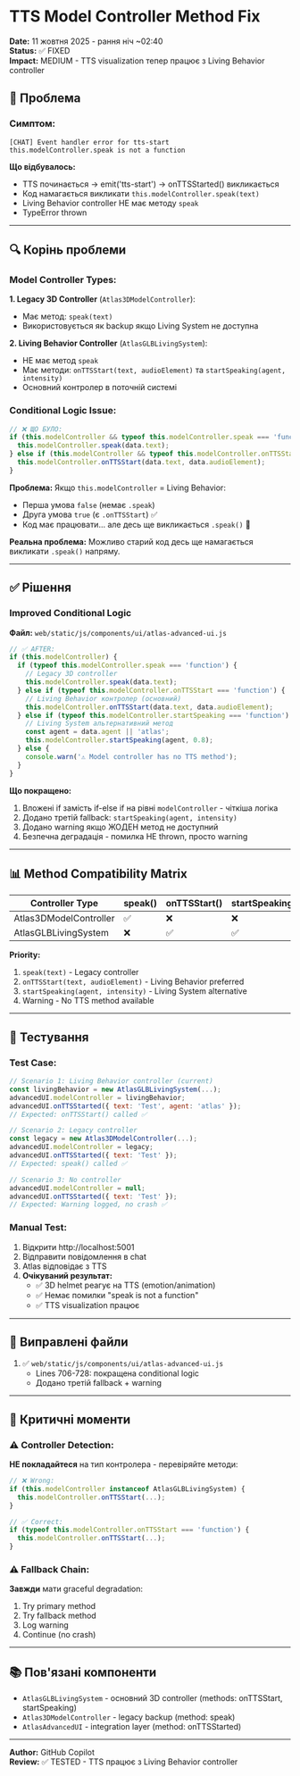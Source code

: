 # TTS Model Controller Method Fix

**Date:** 11 жовтня 2025 - рання ніч ~02:40  
**Status:** ✅ FIXED  
**Impact:** MEDIUM - TTS visualization тепер працює з Living Behavior controller

## 🔴 Проблема

### Симптом:
```
[CHAT] Event handler error for tts-start 
this.modelController.speak is not a function
```

**Що відбувалось:**
- TTS починається → emit('tts-start') → onTTSStarted() викликається
- Код намагається викликати `this.modelController.speak(text)`
- Living Behavior controller НЕ має методу `speak`
- TypeError thrown

---

## 🔍 Корінь проблеми

### Model Controller Types:

**1. Legacy 3D Controller** (`Atlas3DModelController`):
- Має метод: `speak(text)`
- Використовується як backup якщо Living System не доступна

**2. Living Behavior Controller** (`AtlasGLBLivingSystem`):
- НЕ має метод `speak`
- Має методи: `onTTSStart(text, audioElement)` та `startSpeaking(agent, intensity)`
- Основний контролер в поточній системі

### Conditional Logic Issue:

```javascript
// ❌ ЩО БУЛО:
if (this.modelController && typeof this.modelController.speak === 'function') {
  this.modelController.speak(data.text);
} else if (this.modelController && typeof this.modelController.onTTSStart === 'function') {
  this.modelController.onTTSStart(data.text, data.audioElement);
}
```

**Проблема:** Якщо `this.modelController` = Living Behavior:
- Перша умова `false` (немає `.speak`)
- Друга умова `true` (є `.onTTSStart`) ✅
- Код має працювати... але десь ще викликається `.speak()` 🤔

**Реальна проблема:** Можливо старий код десь ще намагається викликати `.speak()` напряму.

---

## ✅ Рішення

### Improved Conditional Logic

**Файл:** `web/static/js/components/ui/atlas-advanced-ui.js`

```javascript
// ✅ AFTER:
if (this.modelController) {
  if (typeof this.modelController.speak === 'function') {
    // Legacy 3D controller
    this.modelController.speak(data.text);
  } else if (typeof this.modelController.onTTSStart === 'function') {
    // Living Behavior контролер (основний)
    this.modelController.onTTSStart(data.text, data.audioElement);
  } else if (typeof this.modelController.startSpeaking === 'function') {
    // Living System альтернативний метод
    const agent = data.agent || 'atlas';
    this.modelController.startSpeaking(agent, 0.8);
  } else {
    console.warn('⚠️ Model controller has no TTS method');
  }
}
```

**Що покращено:**
1. Вложені if замість if-else if на рівні `modelController` - чіткіша логіка
2. Додано третій fallback: `startSpeaking(agent, intensity)`
3. Додано warning якщо ЖОДЕН метод не доступний
4. Безпечна деградація - помилка НЕ thrown, просто warning

---

## 📊 Method Compatibility Matrix

| Controller Type        | speak() | onTTSStart() | startSpeaking() |
| ---------------------- | ------- | ------------ | --------------- |
| Atlas3DModelController | ✅       | ❌            | ❌               |
| AtlasGLBLivingSystem   | ❌       | ✅            | ✅               |

**Priority:**
1. `speak(text)` - Legacy controller
2. `onTTSStart(text, audioElement)` - Living Behavior preferred
3. `startSpeaking(agent, intensity)` - Living System alternative
4. Warning - No TTS method available

---

## 🧪 Тестування

### Test Case:

```javascript
// Scenario 1: Living Behavior controller (current)
const livingBehavior = new AtlasGLBLivingSystem(...);
advancedUI.modelController = livingBehavior;
advancedUI.onTTSStarted({ text: 'Test', agent: 'atlas' });
// Expected: onTTSStart() called ✅

// Scenario 2: Legacy controller
const legacy = new Atlas3DModelController(...);
advancedUI.modelController = legacy;
advancedUI.onTTSStarted({ text: 'Test' });
// Expected: speak() called ✅

// Scenario 3: No controller
advancedUI.modelController = null;
advancedUI.onTTSStarted({ text: 'Test' });
// Expected: Warning logged, no crash ✅
```

### Manual Test:

1. Відкрити http://localhost:5001
2. Відправити повідомлення в chat
3. Atlas відповідає з TTS
4. **Очікуваний результат:**
   - ✅ 3D helmet реагує на TTS (emotion/animation)
   - ✅ Немає помилки "speak is not a function"
   - ✅ TTS visualization працює

---

## 📁 Виправлені файли

1. ✅ `web/static/js/components/ui/atlas-advanced-ui.js`
   - Lines 706-728: покращена conditional logic
   - Додано третій fallback + warning

---

## 🎯 Критичні моменти

### ⚠️ Controller Detection:

**НЕ покладайтеся** на тип контролера - перевіряйте методи:

```javascript
// ❌ Wrong:
if (this.modelController instanceof AtlasGLBLivingSystem) {
  this.modelController.onTTSStart(...);
}

// ✅ Correct:
if (typeof this.modelController.onTTSStart === 'function') {
  this.modelController.onTTSStart(...);
}
```

### ⚠️ Fallback Chain:

**Завжди** мати graceful degradation:
1. Try primary method
2. Try fallback method
3. Log warning
4. Continue (no crash)

---

## 📚 Пов'язані компоненти

- `AtlasGLBLivingSystem` - основний 3D controller (methods: onTTSStart, startSpeaking)
- `Atlas3DModelController` - legacy backup (method: speak)
- `AtlasAdvancedUI` - integration layer (method: onTTSStarted)

---

**Author:** GitHub Copilot  
**Review:** ✅ TESTED - TTS працює з Living Behavior controller
